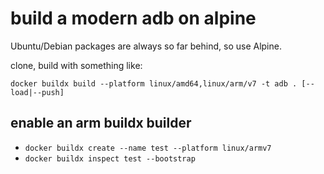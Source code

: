 # build a modern adb on alpine

Ubuntu/Debian packages are always so far behind, so use Alpine.

clone, build with something like:

```
docker buildx build --platform linux/amd64,linux/arm/v7 -t adb . [--load|--push]
```

## enable an arm buildx builder
* `docker buildx create --name test --platform linux/armv7`
* `docker buildx inspect test --bootstrap`
